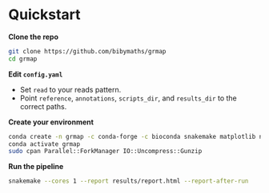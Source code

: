 # Quickstart

**Clone the repo**   

```bash
git clone https://github.com/bibymaths/grmap
cd grmap
``` 
 
**Edit `config.yaml`**

- Set `read` to your reads pattern.
- Point `reference`, `annotations`, `scripts_dir`, and `results_dir` to the correct paths.

**Create your environment**

```bash
conda create -n grmap -c conda-forge -c bioconda snakemake matplotlib numpy=1.26
conda activate grmap 
sudo cpan Parallel::ForkManager IO::Uncompress::Gunzip
```
 
**Run the pipeline**

```bash
snakemake --cores 1 --report results/report.html --report-after-run
```

